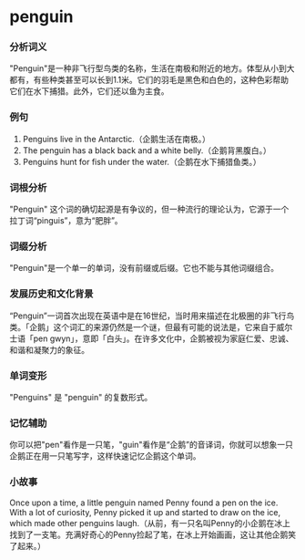 # penguin

### 分析词义

  

"Penguin"是一种非飞行型鸟类的名称，生活在南极和附近的地方。体型从小到大都有，有些种类甚至可以长到1.1米。它们的羽毛是黑色和白色的，这种色彩帮助它们在水下捕猎。此外，它们还以鱼为主食。

  

### 例句

  

1.  Penguins live in the Antarctic.（企鹅生活在南极。）
2.  The penguin has a black back and a white belly.（企鹅背黑腹白。）
3.  Penguins hunt for fish under the water.（企鹅在水下捕猎鱼类。）

  

### 词根分析

  

"Penguin" 这个词的确切起源是有争议的，但一种流行的理论认为，它源于一个拉丁词“pinguis”，意为“肥胖”。

  

### 词缀分析

  

"Penguin"是一个单一的单词，没有前缀或后缀。它也不能与其他词缀组合。

  

### 发展历史和文化背景

  

“Penguin”一词首次出现在英语中是在16世纪，当时用来描述在北极圈的非飞行鸟类。「企鹅」这个词汇的来源仍然是一个谜，但最有可能的说法是，它来自于威尔士语「pen gwyn」，意即「白头」。在许多文化中，企鹅被视为家庭仁爱、忠诚、和谐和凝聚力的象征。

  

### 单词变形

  

"Penguins" 是 "penguin" 的复数形式。

  

### 记忆辅助

  

你可以把"pen"看作是一只笔，"guin"看作是“企鹅”的音译词，你就可以想象一只企鹅正在用一只笔写字，这样快速记忆企鹅这个单词。

  

### 小故事

  

Once upon a time, a little penguin named Penny found a pen on the ice. With a lot of curiosity, Penny picked it up and started to draw on the ice, which made other penguins laugh.（从前，有一只名叫Penny的小企鹅在冰上找到了一支笔。充满好奇心的Penny捡起了笔，在冰上开始画画，这让其他企鹅笑了起来。）
